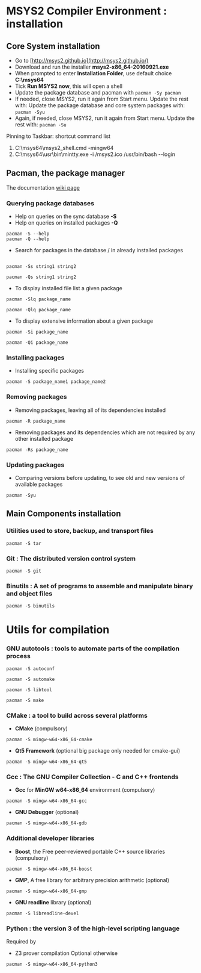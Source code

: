 # MSYS2 Compiler Environment : installation

## Core System installation
* Go to [http://msys2.github.io](http://msys2.github.io/)
* Download and run the installer **msys2-x86_64-20160921.exe**
* When prompted to enter **Installation Folder**, use default choice **C:\msys64**
* Tick **Run MSYS2 now**, this will open a shell
* Update the package database and pacman with ``pacman -Sy pacman``
* If needed, close MSYS2, run it again from Start menu. Update the rest with: Update the package database and core system packages with:  ``pacman -Syu``
* Again, if needed, close MSYS2, run it again from Start menu. Update the rest with: ``pacman -Su``

Pinning to Taskbar: shortcut command list 
1. C:\msys64\msys2_shell.cmd -mingw64
2. C:\msys64\usr\bin\mintty.exe -i /msys2.ico /usr/bin/bash --login



## Pacman, the package manager
The documentation [wiki page](https://wiki.archlinux.org/index.php/pacman)

### Querying package databases
* Help on queries on the sync database **-S**
* Help on queries on installed packages **-Q**

```
pacman -S --help
pacman -Q --help
```

* Search for packages in the database / in already installed packages

```

pacman -Ss string1 string2

pacman -Qs string1 string2

```


* To display installed file list a given package

```
pacman -Slq package_name

pacman -Qlq package_name
```

* To display extensive information about a given package

```
pacman -Si package_name

pacman -Qi package_name
```

### Installing packages
* Installing specific packages

```
pacman -S package_name1 package_name2
```

### Removing packages
* Removing packages, leaving all of its dependencies installed

```
pacman -R package_name
```

* Removing packages and its dependencies which are not required by any other installed package

```
pacman -Rs package_name
```

### Updating packages
* Comparing versions before updating, to see old and new versions of available packages

```
pacman -Syu
```


## Main Components installation
### Utilities used to store, backup, and transport files

```
pacman -S tar
```

### Git : The distributed version control system

```
pacman -S git
```

### Binutils : A set of programs to assemble and manipulate binary and object files

```
pacman -S binutils
``` 

# Utils for compilation

### GNU autotools : tools to automate parts of the compilation process
```
pacman -S autoconf

pacman -S automake

pacman -S libtool

pacman -S make
```

### CMake : a tool to build across several platforms
*  **CMake**  (compulsory)

```
pacman -S mingw-w64-x86_64-cmake
```
*  **Qt5 Framework**  (optional big package only needed for cmake-gui)
```
pacman -S mingw-w64-x86_64-qt5
```

### Gcc : The GNU Compiler Collection - C and C++ frontends
*  **Gcc** for **MinGW w64-x86_64** environment (compulsory)

```
pacman -S mingw-w64-x86_64-gcc
```

*  **GNU Debugger** (optional)

```
pacman -S mingw-w64-x86_64-gdb
```

### Additional developer libraries
* **Boost**, the Free peer-reviewed portable C++ source libraries (compulsory)

```
pacman -S mingw-w64-x86_64-boost
```

* **GMP**,  A free library for arbitrary precision arithmetic (optional)

```
pacman -S mingw-w64-x86_64-gmp
```

*  **GNU readline** library (optional)

```
pacman -S libreadline-devel
```

### Python : the version 3 of the high-level scripting language 
Required by
* Z3 prover compilation
Optional otherwise
```
pacman -S mingw-w64-x86_64-python3
```
